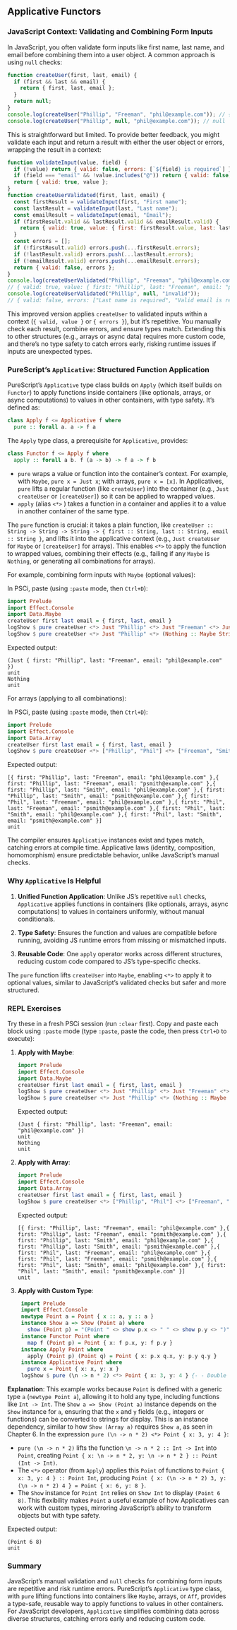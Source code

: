 ## Applicative Functors 

### JavaScript Context: Validating and Combining Form Inputs
In JavaScript, you often validate form inputs like first name, last name, and email before combining them into a user object. A common approach is using `null` checks:

```javascript
function createUser(first, last, email) {
  if (first && last && email) {
    return { first, last, email };
  }
  return null;
}
console.log(createUser("Phillip", "Freeman", "phil@example.com")); // { first: "Phillip", last: "Freeman", email: "phil@example.com" }
console.log(createUser("Phillip", null, "phil@example.com")); // null
```

This is straightforward but limited. To provide better feedback, you might validate each input and return a result with either the user object or errors, wrapping the result in a context:

```javascript
function validateInput(value, field) {
  if (!value) return { valid: false, errors: [`${field} is required`] };
  if (field === "email" && !value.includes("@")) return { valid: false, errors: ["Valid email is required"] };
  return { valid: true, value };
}
function createUserValidated(first, last, email) {
  const firstResult = validateInput(first, "First name");
  const lastResult = validateInput(last, "Last name");
  const emailResult = validateInput(email, "Email");
  if (firstResult.valid && lastResult.valid && emailResult.valid) {
    return { valid: true, value: { first: firstResult.value, last: lastResult.value, email: emailResult.value } };
  }
  const errors = [];
  if (!firstResult.valid) errors.push(...firstResult.errors);
  if (!lastResult.valid) errors.push(...lastResult.errors);
  if (!emailResult.valid) errors.push(...emailResult.errors);
  return { valid: false, errors };
}
console.log(createUserValidated("Phillip", "Freeman", "phil@example.com")); 
// { valid: true, value: { first: "Phillip", last: "Freeman", email: "phil@example.com" } }
console.log(createUserValidated("Phillip", null, "invalid")); 
// { valid: false, errors: ["Last name is required", "Valid email is required"] }
```

This improved version applies `createUser` to validated inputs within a context (`{ valid, value }` or `{ errors }`), but it’s repetitive. You manually check each result, combine errors, and ensure types match. Extending this to other structures (e.g., arrays or async data) requires more custom code, and there’s no type safety to catch errors early, risking runtime issues if inputs are unexpected types.

### PureScript’s `Applicative`: Structured Function Application
PureScript’s `Applicative` type class builds on `Apply` (which itself builds on `Functor`) to apply functions inside containers (like optionals, arrays, or async computations) to values in other containers, with type safety. It’s defined as:

```purescript
class Apply f <= Applicative f where
  pure :: forall a. a -> f a
```

The `Apply` type class, a prerequisite for `Applicative`, provides:

```purescript
class Functor f <= Apply f where
  apply :: forall a b. f (a -> b) -> f a -> f b
```

- `pure` wraps a value or function into the container’s context. For example, with `Maybe`, `pure x = Just x`; with arrays, `pure x = [x]`. In Applicatives, `pure` lifts a regular function (like `createUser`) into the container (e.g., `Just createUser` or `[createUser]`) so it can be applied to wrapped values.
- `apply` (alias `<*>` ) takes a function in a container and applies it to a value in another container of the same type.

The `pure` function is crucial: it takes a plain function, like `createUser :: String -> String -> String -> { first :: String, last :: String, email :: String }`, and lifts it into the applicative context (e.g., `Just createUser` for `Maybe` or `[createUser]` for arrays). This enables `<*>` to apply the function to wrapped values, combining their effects (e.g., failing if any `Maybe` is `Nothing`, or generating all combinations for arrays).

For example, combining form inputs with `Maybe` (optional values):

In PSCi, paste (using `:paste` mode, then `Ctrl+D`):

```purescript
import Prelude
import Effect.Console
import Data.Maybe
createUser first last email = { first, last, email }
logShow $ pure createUser <*> Just "Phillip" <*> Just "Freeman" <*> Just "phil@example.com" 
logShow $ pure createUser <*> Just "Phillip" <*> (Nothing :: Maybe String) <*> Just "phil@example.com" 
```

Expected output:
```
(Just { first: "Phillip", last: "Freeman", email: "phil@example.com" })
unit
Nothing
unit
```

For arrays (applying to all combinations):

In PSCi, paste (using `:paste` mode, then `Ctrl+D`):

```purescript
import Prelude
import Effect.Console
import Data.Array
createUser first last email = { first, last, email }
logShow $ pure createUser <*> ["Phillip", "Phil"] <*> ["Freeman", "Smith"] <*> ["phil@example.com", "psmith@example.com"] 
```

Expected output:
```
[{ first: "Phillip", last: "Freeman", email: "phil@example.com" },{ first: "Phillip", last: "Freeman", email: "psmith@example.com" },{ first: "Phillip", last: "Smith", email: "phil@example.com" },{ first: "Phillip", last: "Smith", email: "psmith@example.com" },{ first: "Phil", last: "Freeman", email: "phil@example.com" },{ first: "Phil", last: "Freeman", email: "psmith@example.com" },{ first: "Phil", last: "Smith", email: "phil@example.com" },{ first: "Phil", last: "Smith", email: "psmith@example.com" }]
unit
```

The compiler ensures `Applicative` instances exist and types match, catching errors at compile time. Applicative laws (identity, composition, homomorphism) ensure predictable behavior, unlike JavaScript’s manual checks.

### Why `Applicative` Is Helpful
1. **Unified Function Application**: Unlike JS’s repetitive `null` checks, `Applicative` applies functions in containers (like optionals, arrays, async computations) to values in containers uniformly, without manual conditionals.

2. **Type Safety**: Ensures the function and values are compatible before running, avoiding JS runtime errors from missing or mismatched inputs.

3. **Reusable Code**: One `apply` operator works across different structures, reducing custom code compared to JS’s type-specific checks.


The `pure` function lifts `createUser` into `Maybe`, enabling `<*>` to apply it to optional values, similar to JavaScript’s validated checks but safer and more structured.

### REPL Exercises
Try these in a fresh PSCi session (run `:clear` first). Copy and paste each block using `:paste` mode (type `:paste`, paste the code, then press `Ctrl+D` to execute):

1. **Apply with Maybe**:
   ```purescript
   import Prelude
   import Effect.Console
   import Data.Maybe
   createUser first last email = { first, last, email }
   logShow $ pure createUser <*> Just "Phillip" <*> Just "Freeman" <*> Just "phil@example.com"
   logShow $ pure createUser <*> Just "Phillip" <*> (Nothing :: Maybe String) <*> Just "phil@example.com" 
   ```
   Expected output:
   ```
   (Just { first: "Phillip", last: "Freeman", email: "phil@example.com" })
   unit
   Nothing
   unit
   ```

2. **Apply with Array**:
   ```purescript
   import Prelude
   import Effect.Console
   import Data.Array
   createUser first last email = { first, last, email }
   logShow $ pure createUser <*> ["Phillip", "Phil"] <*> ["Freeman", "Smith"] <*> ["phil@example.com", "psmith@example.com"]
   ```
   Expected output:
   ```
   [{ first: "Phillip", last: "Freeman", email: "phil@example.com" },{ first: "Phillip", last: "Freeman", email: "psmith@example.com" },{ first: "Phillip", last: "Smith", email: "phil@example.com" },{ first: "Phillip", last: "Smith", email: "psmith@example.com" },{ first: "Phil", last: "Freeman", email: "phil@example.com" },{ first: "Phil", last: "Freeman", email: "psmith@example.com" },{ first: "Phil", last: "Smith", email: "phil@example.com" },{ first: "Phil", last: "Smith", email: "psmith@example.com" }]
   unit
   ```

3. **Apply with Custom Type**:
   ```purescript
    import Prelude
    import Effect.Console
    newtype Point a = Point { x :: a, y :: a }
    instance Show a => Show (Point a) where
      show (Point p) = "(Point " <> show p.x <> " " <> show p.y <> ")"
    instance Functor Point where
      map f (Point p) = Point { x: f p.x, y: f p.y }
    instance Apply Point where
      apply (Point p) (Point q) = Point { x: p.x q.x, y: p.y q.y }
    instance Applicative Point where
      pure x = Point { x: x, y: x }
    logShow $ pure (\n -> n * 2) <*> Point { x: 3, y: 4 } {- - Double coordinates with pure -}
   ```

  **Explanation**:
  This example works because `Point` is defined with a generic type `a` (`newtype Point a`), allowing it to hold any type, including functions like `Int -> Int`. The `Show a => Show (Point a)` instance depends on the `Show` instance for `a`, ensuring that the `x` and `y` fields (e.g., integers or functions) can be converted to strings for display. This is an instance dependency, similar to how `Show (Array a)` requires `Show a`, as seen in Chapter 6. In the expression `pure (\n -> n * 2) <*> Point { x: 3, y: 4 }`:
  - `pure (\n -> n * 2)` lifts the function `\n -> n * 2 :: Int -> Int` into `Point`, creating `Point { x: \n -> n * 2, y: \n -> n * 2 } :: Point (Int -> Int)`.
  - The `<*>` operator (from `Apply`) applies this `Point` of functions to `Point { x: 3, y: 4 } :: Point Int`, producing `Point { x: (\n -> n * 2) 3, y: (\n -> n * 2) 4 } = Point { x: 6, y: 8 }`.
  - The `Show` instance for `Point Int` relies on `Show Int` to display `(Point 6 8)`. This flexibility makes `Point` a useful example of how Applicatives can work with custom types, mirroring JavaScript’s ability to transform objects but with type safety.

   
  Expected output:
  ```
  (Point 6 8)
  unit
  ```

### Summary
JavaScript’s manual validation and `null` checks for combining form inputs are repetitive and risk runtime errors. PureScript’s `Applicative` type class, with `pure` lifting functions into containers like `Maybe`, arrays, or `Aff`, provides a type-safe, reusable way to apply functions to values in other containers. For JavaScript developers, `Applicative` simplifies combining data across diverse structures, catching errors early and reducing custom code.


